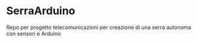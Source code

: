 # SerraArduino
Repo per progetto telecomunicazioni per creazione di una serra autonoma con sensori e Arduino

